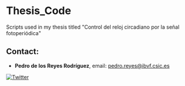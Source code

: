 # Thesis_Code

Scripts used in my thesis titled "Control del reloj circadiano
por la señal fotoperiódica"




## Contact:

* **Pedro de los Reyes Rodríguez**, email: pedro.reyes@ibvf.csic.es

[![Twitter](https://img.shields.io/twitter/url/http/shields.io.svg?style=social&logo=twitter)](https://twitter.com/PedrodelosReyes)